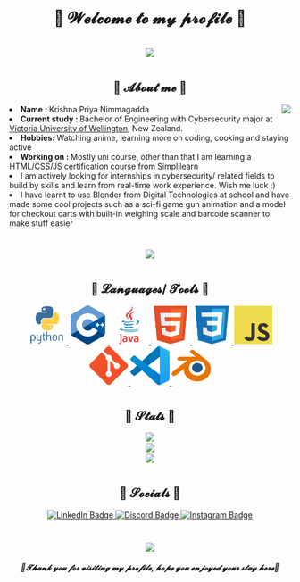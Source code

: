 <div align = "center">
  <h1> 🌸 𝓦𝓮𝓵𝓬𝓸𝓶𝓮 𝓽𝓸 𝓶𝔂 𝓹𝓻𝓸𝓯𝓲𝓵𝓮 🌸 </h1>
  <img src="https://komarev.com/ghpvc/?username=krishnapriya-n&style=flat-square&color=blue" alt=""/>
</div>  
  
<div align = "center">
  <img src = "https://media.tenor.com/5dgoQDQKHVoAAAAC/nezuko-running.gif">
</div>

<div> 
  <h1>    </h1>
  <h2 align = "center"> 🌸 𝓐𝓫𝓸𝓾𝓽 𝓶𝓮 🌸 </h2>
  <img src = "https://wallpapercave.com/uwp/uwp505433.gif" align = "right">
  <li> <b> Name : </b> Krishna Priya Nimmagadda </li>
  <li> <b> Current study : </b>Bachelor of Engineering with Cybersecurity major at <a href = "https://wgtn.ac.nz/" rel = "nofollow"> Victoria University of Wellington</a>, New Zealand.</li>
   <li> <b> Hobbies: </b> Watching anime, learning more on coding, cooking and staying active</li>
   <li> <b> Working on : </b> Mostly uni course, other than that I am learning a HTML/CSS/JS certification course from Simplilearn</li>
   <li> I am actively looking for internships in cybersecurity/ related fields to build by skills and learn from real-time work experience. Wish me luck :) </li>
   <li> I have learnt to use Blender from Digital Technologies at school and have made some cool projects such as a sci-fi game gun animation and a model for checkout carts with built-in weighing scale and barcode scanner to make stuff easier </li>
</div>
    
<div align = "center">
  <h1>    </h1>
  <img src = "https://pa1.narvii.com/7302/889ad9d94b927607169b98d7678ec32830b4084br1-540-364_hq.gif">
</div>

<div align = "center">
  <h1>    </h1>
  <h2> 🌸 𝓛𝓪𝓷𝓰𝓾𝓪𝓰𝓮𝓼/ 𝓣𝓸𝓸𝓵𝓼 🌸 </h2>
  <a target = "_blank" rel = "noopener noreferrer" href = "https://github.com/devicons/devicon/raw/master/icons/python/python-original-wordmark.svg">
    <img src="https://github.com/devicons/devicon/raw/master/icons/python/python-original-wordmark.svg" title = "Python" alt = "Python" width = "70" height = "70" style = "max-width: 100%;"> 
    </a>
            
  <a target = "_blank" rel = "noopener noreferrer" href = "https://github.com/devicons/devicon/raw/master/icons/cplusplus/cplusplus-original.svg">
    <img src="https://github.com/devicons/devicon/raw/master/icons/cplusplus/cplusplus-original.svg" title = "C++" alt = "C++" width = "70" height = "70" style = "max-width: 100%;">
  </a>
            
  <a target = "_blank" rel = "noopener noreferrer" href = "https://github.com/devicons/devicon/raw/master/icons/java/java-original-wordmark.svg">
    <img src="https://github.com/devicons/devicon/raw/master/icons/java/java-original-wordmark.svg" title = "Java" alt = "Java" width = "70" height = "70" style = "max-width: 100%;">
  </a>
            
  <a target = "_blank" rel = "noopener noreferrer" href = "https://github.com/devicons/devicon/raw/master/icons/html5/html5-original.svg">
    <img src="https://github.com/devicons/devicon/raw/master/icons/html5/html5-original.svg" title = "HTML" alt = "HTML" width = "70" height = "70" style = "max-width: 100%;">
  </a>
            
  <a target = "_blank" rel = "noopener noreferrer" href = "https://github.com/devicons/devicon/raw/master/icons/css3/css3-original.svg">
    <img src="https://github.com/devicons/devicon/raw/master/icons/css3/css3-original.svg" title = "CSS3" alt = "CSS3" width = "70" height = "70" style = "max-width: 100%;">
  </a>
  
  <a target = "_blank" rel = "noopener noreferrer" href = "https://github.com/devicons/devicon/blob/master/icons/javascript/javascript-original.svg">
    <img src="https://github.com/devicons/devicon/blob/master/icons/javascript/javascript-original.svg" title = "JavaScript" width = "70" height = "70" style = "max-width: 100%;">
  </a>
  
  <a target = "_blank" rel = "noopener noreferrer" href = "https://github.com/devicons/devicon/blob/master/icons/git/git-original.svg">
    <img src="https://github.com/devicons/devicon/blob/master/icons/git/git-original.svg" title = "Git" width = "70" height = "70" style = "max-width: 100%;">
  </a>
  
  <a target = "_blank" rel = "noopener noreferrer" href = "https://github.com/devicons/devicon/blob/master/icons/vscode/vscode-original.svg">
    <img src="https://github.com/devicons/devicon/blob/master/icons/vscode/vscode-original.svg" title = "VSCode" width = "70" height = "70" style = "max-width: 100%;">
  </a>
  
  <a target = "_blank" rel = "noopener noreferrer" href = "https://github.com/devicons/devicon/blob/master/icons/blender/blender-original.svg">
    <img src="https://github.com/devicons/devicon/blob/master/icons/blender/blender-original.svg" title = "Blender" width = "70" height = "70" style = "max-width: 100%;">
  <a>
    
</div>
    
<div> 
  <h1>   </h1>
  <h2 align = "center"> 🌸 𝓢𝓽𝓪𝓽𝓼 🌸</h2>
  <p align="center" >  
    <a href="https://github.com/anuraghazra/github-readme-stats"> 
    <img src="https://github-readme-stats.vercel.app/api?username=krishnapriya-n&&show_icons=true&theme=radical">
      <br />
    <img src="https://github-readme-streak-stats.herokuapp.com/?user=krishnapriya-n&theme=radical">
      <br/>
    <img src="https://github-readme-stats.vercel.app/api/top-langs/?username=krishnapriya-n&layout=compact&theme=radical" width = 500>
      </a>
  </p>
</div>

<div> 
  <h1>   </h1>
  <h2 align = "center"> 🌸 𝓢𝓸𝓬𝓲𝓪𝓵𝓼 🌸</h2>
  
  <div id="badges" align = "center">
    <a href="https://www.linkedin.com/in/krishna-priya-nimmagadda/">
      <img src="https://cdn-icons-png.flaticon.com/512/174/174857.png" width = "70" height = "70" style = "max-width: 100%;" alt="LinkedIn Badge"/>
    </a>
    <a href="https://discordapp.com/users/833632236452577340">
      <img src="https://cdn.iconscout.com/icon/free/png-256/discord-2752210-2285027.png?w=128&f=avif" width = "70" height = "70" style = "max-width: 100%;" alt="Discord Badge"/>
    </a>
    <a href="https://www.instagram.com/krishna_priya_n/">
      <img src="https://cdn.iconscout.com/icon/free/png-256/instagram-1868978-1583142.png?w=128&f=avif" width = "70" height = "70" style = "max-width: 100%;" alt="Instagram Badge"/>
    </a>  
  </div>
</div>  
    
<div align = "center">
  <h1>   </h1>
  <img src = "https://www.gifcen.com/wp-content/uploads/2022/11/nezuko-gif.gif" align = "center">
  <h5>🌸𝓣𝓱𝓪𝓷𝓴 𝔂𝓸𝓾 𝓯𝓸𝓻 𝓿𝓲𝓼𝓲𝓽𝓲𝓷𝓰 𝓶𝔂 𝓹𝓻𝓸𝓯𝓲𝓵𝓮, 𝓱𝓸𝓹𝓮 𝔂𝓸𝓾 𝓮𝓷𝓳𝓸𝔂𝓮𝓭 𝔂𝓸𝓾𝓻 𝓼𝓽𝓪𝔂 𝓱𝓮𝓻𝓮🌸</h5>
</div>

    
<!---
krishnapriya-n/krishnapriya-n is a ✨ special ✨ repository because its `README.md` (this file) appears on your GitHub profile.
You can click the Preview link to take a look at your changes.
--->
